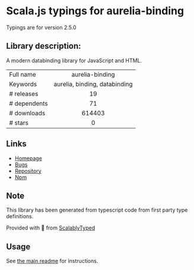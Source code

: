 
# Scala.js typings for aurelia-binding

Typings are for version 2.5.0

## Library description:
A modern databinding library for JavaScript and HTML.

|                    |                 |
| ------------------ | :-------------: |
| Full name          | aurelia-binding |
| Keywords           | aurelia, binding, databinding |
| # releases         | 19 |
| # dependents       | 71 |
| # downloads        | 614403 |
| # stars            | 0 |

## Links
- [Homepage](http://aurelia.io)
- [Bugs](https://github.com/aurelia/binding/issues)
- [Repository](https://github.com/aurelia/binding)
- [Npm](https://www.npmjs.com/package/aurelia-binding)
    


## Note
This library has been generated from typescript code from first party type definitions.

Provided with :purple_heart: from [ScalablyTyped](https://github.com/oyvindberg/ScalablyTyped)

## Usage
See [the main readme](../../readme.md) for instructions.



